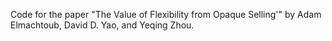 Code for the paper "The Value of Flexibility from Opaque Selling'" by Adam Elmachtoub, David D. Yao, and Yeqing Zhou.

